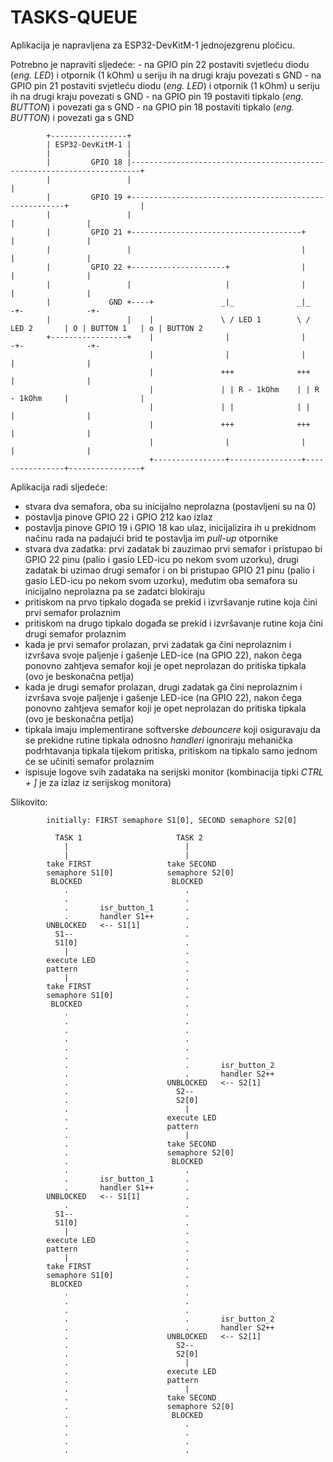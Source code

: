 # TASKS-QUEUE

Aplikacija je napravljena za ESP32-DevKitM-1 jednojezgrenu pločicu.

Potrebno je napraviti sljedeće:
    - na GPIO pin 22 postaviti svjetleću diodu (*eng. LED*) i otpornik (1 kOhm) u seriju ih na drugi kraju povezati s GND
    - na GPIO pin 21 postaviti svjetleću diodu (*eng. LED*) i otpornik (1 kOhm) u seriju ih na drugi kraju povezati s GND
    - na GPIO pin 19 postaviti tipkalo (*eng. BUTTON*) i povezati ga s GND
    - na GPIO pin 18 postaviti tipkalo (*eng. BUTTON*) i povezati ga s GND

```
        +-----------------+
        | ESP32-DevKitM-1 |
        |                 |
        |         GPIO 18 |------------------------------------------------------------------------+
        |                 |                                                                        |
        |         GPIO 19 +-------------------------------------------------------+                |
        |                 |                                                       |                |
        |         GPIO 21 +--------------------------------------+                |                |
        |                 |                                      |                |                |
        |         GPIO 22 +---------------------+                |                |                |
        |                 |                     |                |                |                |
        |             GND +----+               _|_              _|_              -+-              -+-
        |                 |    |               \ / LED 1        \ / LED 2       | O | BUTTON 1   | o | BUTTON 2
        +-----------------+    |                |                |               -+-              -+-
                               |                |                |                |                |
                               |               +++              +++               |                |
                               |               | | R - 1kOhm    | | R - 1kOhm     |                |
                               |               | |              | |               |                |
                               |               +++              +++               |                |
                               |                |                |                |                |
                               +----------------+----------------+----------------+----------------+
```

Aplikacija radi sljedeće:

- stvara dva semafora, oba su inicijalno neprolazna (postavljeni su na 0)
- postavlja pinove GPIO 22 i GPIO 212 kao izlaz
- postavlja pinove GPIO 19 i GPIO 18 kao ulaz, inicijalizira ih u prekidnom načinu rada na padajući brid te postavlja im *pull-up* otpornike
- stvara dva zadatka: prvi zadatak bi zauzimao prvi semafor i pristupao bi GPIO 22 pinu (palio i gasio LED-icu po nekom svom uzorku), drugi zadatak bi uzimao drugi semafor i on bi pristupao GPIO 21 pinu (palio i gasio LED-icu po nekom svom uzorku), međutim oba semafora su inicijalno neprolazna pa se zadatci blokiraju
- pritiskom na prvo tipkalo događa se prekid i izvršavanje rutine koja čini prvi semafor prolaznim
- pritiskom na drugo tipkalo događa se prekid i izvršavanje rutine koja čini drugi semafor prolaznim
- kada je prvi semafor prolazan, prvi zadatak ga čini neprolaznim i izvršava svoje paljenje i gašenje LED-ice (na GPIO 22), nakon čega ponovno zahtjeva semafor koji je opet neprolazan do pritiska tipkala (ovo je beskonačna petlja)
- kada je drugi semafor prolazan, drugi zadatak ga čini neprolaznim i izvršava svoje paljenje i gašenje LED-ice (na GPIO 22), nakon čega ponovno zahtjeva semafor koji je opet neprolazan do pritiska tipkala (ovo je beskonačna petlja)
- tipkala imaju implementirane softverske *debouncere* koji osiguravaju da se prekidne rutine tipkala odnosno *handleri* ignoriraju mehanička podrhtavanja tipkala tijekom pritiska, pritiskom na tipkalo samo jednom će se učiniti semafor prolaznim 
- ispisuje logove svih zadataka na serijski monitor (kombinacija tipki *CTRL + ]* je za izlaz iz serijskog monitora)

Slikovito:

```
        initially: FIRST semaphore S1[0], SECOND semaphore S2[0]

          TASK 1                     TASK 2
            |                          |
            |                          |
        take FIRST                 take SECOND
        semaphore S1[0]            semaphore S2[0]
         BLOCKED                    BLOCKED
            .                          .
            .                          .
            .       isr_button_1       .
            .       handler S1++       .
        UNBLOCKED   <-- S1[1]          .
          S1--                         .
          S1[0]                        .
            |                          .
        execute LED                    .
        pattern                        .
            |                          .
        take FIRST                     .
        semaphore S1[0]                .
         BLOCKED                       .
            .                          .
            .                          .
            .                          .
            .                          .
            .                          .
            .                          .
            .                          .       isr_button_2
            .                          .       handler S2++
            .                      UNBLOCKED   <-- S2[1]
            .                        S2--
            .                        S2[0]
            .                          |
            .                      execute LED
            .                      pattern
            .                          |
            .                      take SECOND
            .                      semaphore S2[0]
            .                       BLOCKED
            .                          .
            .       isr_button_1       .
            .       handler S1++       .
        UNBLOCKED   <-- S1[1]          .
            .                          .
          S1--                         .
          S1[0]                        .
            |                          .
        execute LED                    .
        pattern                        .
            |                          .
        take FIRST                     .
        semaphore S1[0]                .
         BLOCKED                       .
            .                          .
            .                          .
            .                          .
            .                          .       isr_button_2
            .                          .       handler S2++
            .                      UNBLOCKED   <-- S2[1]
            .                        S2--
            .                        S2[0]
            .                          |
            .                      execute LED
            .                      pattern
            .                          |
            .                      take SECOND
            .                      semaphore S2[0]
            .                       BLOCKED
            .                          .
            .                          .
            .                          .
            .                          .
```